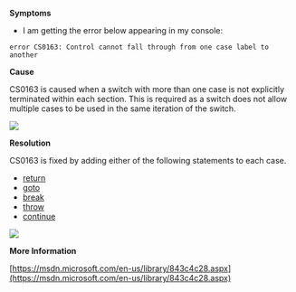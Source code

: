 

**Symptoms**


- I am getting the error below appearing in my console:


```
error CS0163: Control cannot fall through from one case label to another
```


**Cause**



CS0163 is caused when a switch with more than one case is not explicitly terminated within each section. This is required as a switch does not allow multiple cases to be used in the same iteration of the switch.



![](/hc/en-us/article_attachments/201987463/CS0163_a.png)



**Resolution**



CS0163 is fixed by adding either of the following statements to each case.


- [return](https://msdn.microsoft.com/en-us/library/1h3swy84.aspx)
- [goto](https://msdn.microsoft.com/en-us/library/13940fs2.aspx)
- [break](https://msdn.microsoft.com/en-us/library/adbctzc4.aspx)
- [throw](https://msdn.microsoft.com/en-us/library/1ah5wsex.aspx)
- [continue](https://msdn.microsoft.com/en-us/library/923ahwt1.aspx)



![](/hc/en-us/article_attachments/201830386/CS0163_b.png)



**More Information**



[https://msdn.microsoft.com/en-us/library/843c4c28.aspx](https://msdn.microsoft.com/en-us/library/843c4c28.aspx)





